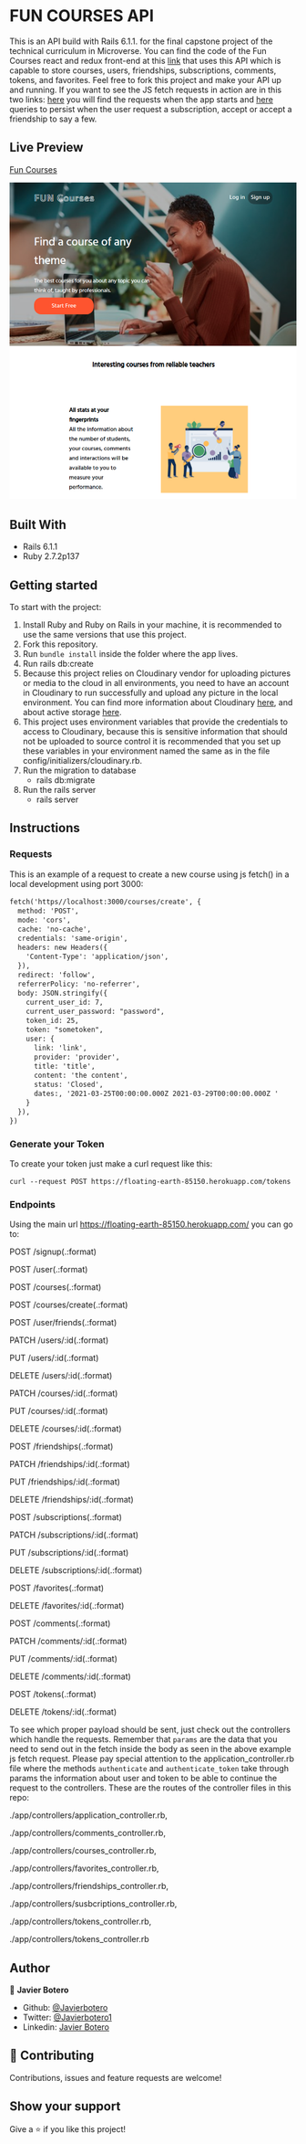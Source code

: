 # FUN COURSES API

This is an API build with Rails 6.1.1. for the final capstone project of the technical curriculum in Microverse. You can find the code of the Fun Courses react and redux front-end at this [link](https://github.com/javierbotero/FunCourses/tree/master) that uses this API which is capable to store courses, users, friendships, subscriptions, comments, tokens, and favorites. Feel free to fork this project and make your API up and running. If you want to see the JS fetch requests in action are in this two links: [here](https://github.com/javierbotero/FunCourses/blob/feature/src/actions/retrievals.js) you will find the requests when the app starts and [here](https://github.com/javierbotero/FunCourses/blob/feature/src/actions/interactions.js) queries to persist when the user request a subscription, accept or accept a friendship to say a few.

## Live Preview

[Fun Courses]()

![app image](./readme_pictures/pic.png)

## Built With

- Rails 6.1.1
- Ruby 2.7.2p137

## Getting started

To start with the project:

1. Install Ruby and Ruby on Rails in your machine, it is recommended to use the same versions that use this project.
2. Fork this repository.
3. Run `bundle install` inside the folder where the app lives.
4. Run rails db:create
5. Because this project relies on Cloudinary vendor for uploading pictures or media to the cloud in all environments, you need to have an account in Cloudinary to run successfully and upload any picture in the local environment. You can find more information about Cloudinary [here](https://cloudinary.com/documentation/rails_integration), and about active storage [here](https://edgeguides.rubyonrails.org/active_storage_overview.html#setup).
6. This project uses environment variables that provide the credentials to access to Cloudinary, because this is sensitive information that should not be uploaded to source control it is recommended that you set up these variables in your environment named the same as in the file config/initializers/cloudinary.rb.
7. Run the migration to database
    - rails db:migrate
8. Run the rails server
    - rails server


## Instructions

### Requests

This is an example of a request to create a new course using js fetch() in a local development using port 3000:

```
fetch('https//localhost:3000/courses/create', {
  method: 'POST',
  mode: 'cors',
  cache: 'no-cache',
  credentials: 'same-origin',
  headers: new Headers({
    'Content-Type': 'application/json',
  }),
  redirect: 'follow',
  referrerPolicy: 'no-referrer',
  body: JSON.stringify({
    current_user_id: 7,
    current_user_password: "password",
    token_id: 25,
    token: "sometoken",
    user: {
      link: 'link',
      provider: 'provider',
      title: 'title',
      content: 'the content',
      status: 'Closed',
      dates:, '2021-03-25T00:00:00.000Z 2021-03-29T00:00:00.000Z '
    }
  }),
})
```

### Generate your Token

To create your token just make a curl request like this:

```
curl --request POST https://floating-earth-85150.herokuapp.com/tokens
```

### Endpoints

Using the main url https://floating-earth-85150.herokuapp.com/ you can go to:

POST   /signup(.:format)

POST   /user(.:format)

POST   /courses(.:format)

POST   /courses/create(.:format)

POST   /user/friends(.:format)

PATCH  /users/:id(.:format)

PUT    /users/:id(.:format)

DELETE /users/:id(.:format)

PATCH  /courses/:id(.:format)

PUT    /courses/:id(.:format)

DELETE /courses/:id(.:format)

POST   /friendships(.:format)

PATCH  /friendships/:id(.:format)

PUT    /friendships/:id(.:format)

DELETE /friendships/:id(.:format)

POST   /subscriptions(.:format)

PATCH  /subscriptions/:id(.:format)

PUT    /subscriptions/:id(.:format)

DELETE /subscriptions/:id(.:format)

POST   /favorites(.:format)

DELETE /favorites/:id(.:format)

POST   /comments(.:format)

PATCH  /comments/:id(.:format)

PUT    /comments/:id(.:format)

DELETE /comments/:id(.:format)

POST   /tokens(.:format)

DELETE /tokens/:id(.:format)

To see which proper payload should be sent, just check out the controllers which handle the requests. Remember that `params` are the data that you need to send out in the fetch inside the body as seen in the above example js fetch request. Please pay special attention to the application_controller.rb file where the methods `authenticate` and `authenticate_token` take through params the information about user and token to be able to continue the request to the controllers. These are the routes of the controller files in this repo:

./app/controllers/application_controller.rb,

./app/controllers/comments_controller.rb,

./app/controllers/courses_controller.rb,

./app/controllers/favorites_controller.rb,

./app/controllers/friendships_controller.rb,

./app/controllers/susbcriptions_controller.rb,

./app/controllers/tokens_controller.rb,

./app/controllers/tokens_controller.rb

## Author

👤 **Javier Botero**

- Github: [@Javierbotero](https://github.com/javierbotero)
- Twitter: [@Javierbotero1](https://twitter.com/JavierBotero1)
- Linkedin: [Javier Botero](https://www.linkedin.com/in/javierboterodev/)

## 🤝 Contributing

Contributions, issues and feature requests are welcome!

## Show your support

Give a ⭐️ if you like this project!
